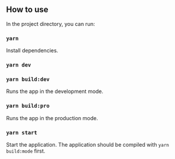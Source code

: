 ## How to use

In the project directory, you can run:

### `yarn`

Install dependencies. 

### `yarn dev`


### `yarn build:dev`

Runs the app in the development mode.

### `yarn build:pro`

Runs the app in the production mode.

### `yarn start`

Start the application. The application should be compiled with `yarn build:mode` first.
